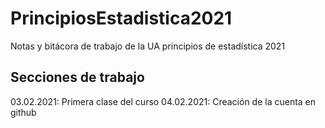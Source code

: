 # PrincipiosEstadistica2021
Notas y bitácora de trabajo de la UA principios de estadística 2021


## Secciones de trabajo
03.02.2021: Primera clase del curso
04.02.2021: Creación de la cuenta en github
